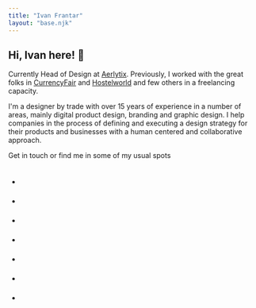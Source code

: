 ```yaml
---
title: "Ivan Frantar"
layout: "base.njk"
---
```



<main>
<article class="container home">

<h1 class="display-1">Hi, Ivan here! 👋</h1>
<p class="leading">Currently Head of Design at <a href="https://aerlytix.com">Aerlytix</a>. Previously, I worked with the great folks in <a href="https://www.currencyfair.com">CurrencyFair</a> and <a href="https://www.hostelworld.com">Hostelworld</a> and few others in a freelancing capacity.</p>
<p class="leading">I'm a designer by trade with over 15 years of experience in a number of areas, mainly digital product design, branding and graphic design. I help companies in the process of defining and executing a design strategy for their products and businesses with a human centered and collaborative approach.</p>
<p class="leading">Get in touch or find me in some of my usual spots</p>
<div class="contact-points">
      <ul>
        <li class="twitter">
            <a href="https://www.twitter.com/ifrantar" title="My Twitter profile">
                <svg width="36" height="36" viewBox="0 0 36 36" fill="none" xmlns="http://www.w3.org/2000/svg">
                    <path d="M33 9.72261C31.9339 10.1851 30.7866 10.4971 29.5827 10.6367C30.8119 9.91852 31.7544 8.78099 32.1988 7.42399C31.0491 8.08985 29.7764 8.57301 28.4207 8.83384C27.3357 7.7055 25.7893 7 24.078 7C20.7926 7 18.1288 9.59967 18.1288 12.8066C18.1288 13.261 18.1812 13.704 18.2831 14.1297C13.3382 13.8872 8.95372 11.576 6.01916 8.06285C5.50701 8.92002 5.21385 9.91737 5.21385 10.9825C5.21385 12.9968 6.26405 14.7743 7.86054 15.8153C6.8857 15.7849 5.96795 15.5235 5.16558 15.0885C5.16499 15.1127 5.16499 15.1374 5.16499 15.1621C5.16499 17.9749 7.21594 20.3212 9.93799 20.8555C9.43879 20.9876 8.9131 21.0589 8.37034 21.0589C7.98652 21.0589 7.61389 21.0227 7.25067 20.9543C8.0083 23.261 10.2052 24.9403 12.8084 24.9868C10.7721 26.5443 8.20728 27.4727 5.4193 27.4727C4.93953 27.4727 4.46564 27.4451 4 27.3911C6.63374 29.0394 9.76079 30 13.1204 30C24.0645 30 30.0484 21.1525 30.0484 13.4793C30.0484 13.2277 30.0431 12.9766 30.0319 12.7273C31.1939 11.9104 32.2029 10.8871 33 9.72261Z" fill="inherit"/>
                </svg>
            </a>
        </li>
        <li class="linkedin">
            <a href="https://www.linkedin.com/in/ivanfrantar" title="My Linkedin profile">
                <svg width="36" height="36" viewBox="0 0 36 36" fill="none" xmlns="http://www.w3.org/2000/svg">
                    <path fill-rule="evenodd" clip-rule="evenodd" d="M12.4052 29V15.1119H8.13184V29H12.4052ZM12.4052 10.1891C12.3797 8.94629 11.5551 8 10.2155 8C8.87552 8 8 8.94629 8 10.1891C8 11.405 8.85007 12.3786 10.1642 12.3786H10.1897C11.5551 12.3786 12.4052 11.405 12.4052 10.1891ZM19.3769 29V21.0872C19.3769 20.6637 19.4073 20.2403 19.5313 19.9384C19.8703 19.0918 20.6416 18.2155 21.9369 18.2155C23.6337 18.2155 24.6978 19.1828 24.6978 21.0872V29H29V20.8755C29 16.5233 26.6871 14.4981 23.602 14.4981C21.0724 14.4981 19.9621 15.9187 19.3456 16.8855L19.3764 15.0281H15.0817C15.1435 16.3576 15.0817 29 15.0817 29H19.3769Z" fill="inherit"/>
                </svg>
            </a>
        </li>
        <li class="dribbble">
            <a href="https://www.dribbble.com/ifrantar" title="My Dribbble profile">
                <svg width="36" height="36" viewBox="0 0 36 36" fill="none" xmlns="http://www.w3.org/2000/svg">
                    <path d="M25.914 11.49C25.8953 11.517 24.2505 13.8922 20.205 15.5445C20.4428 16.0335 20.6738 16.5307 20.8868 17.0302C20.9625 17.2095 21.0367 17.385 21.108 17.5612C24.6285 17.118 28.0965 17.8628 28.245 17.8943C28.2202 15.465 27.351 13.236 25.914 11.49ZM21.732 19.179C23.076 22.8728 23.622 25.881 23.7263 26.499C26.0265 24.9465 27.6615 22.4812 28.1175 19.6252C27.906 19.5562 25.0395 18.6488 21.732 19.179ZM22.0005 27.435C21.849 26.5395 21.2543 23.4015 19.812 19.6537C19.7888 19.662 19.7662 19.6688 19.743 19.677C13.6972 21.7838 11.7225 26.0317 11.7015 26.079C13.4408 27.432 15.6233 28.2488 18 28.2488C19.419 28.2473 20.7705 27.9585 22.0005 27.435ZM19.416 14.0175C23.2823 12.5685 24.7418 10.3462 24.7673 10.3087C22.9635 8.718 20.5943 7.7535 18 7.7535C17.1675 7.7535 16.359 7.854 15.585 8.04075C15.7387 8.24625 17.6633 10.8 19.416 14.0175ZM19.113 17.9557C18.8557 17.373 18.5752 16.7895 18.282 16.2143C13.005 17.7945 7.9425 17.6805 7.761 17.6737C7.758 17.7832 7.752 17.8898 7.752 18C7.752 20.6325 8.745 23.0333 10.3777 24.846C10.374 24.8415 13.179 19.866 18.7087 18.0773C18.8415 18.0338 18.978 17.994 19.113 17.9557ZM29.7548 15.5843C29.9168 16.3733 30 17.1862 30 18C30 18.8122 29.9175 19.6237 29.7548 20.415C29.5965 21.1875 29.3617 21.9458 29.055 22.671C28.755 23.3828 28.3837 24.069 27.9487 24.7087C27.5205 25.3447 27.027 25.9402 26.4847 26.4847C25.941 27.0255 25.344 27.5183 24.7095 27.9495C24.0682 28.3815 23.382 28.7527 22.671 29.055C21.9465 29.361 21.1875 29.595 20.4165 29.7532C19.6253 29.9167 18.8122 30 18 30C17.1862 30 16.3732 29.9175 15.5835 29.7532C14.8117 29.595 14.0527 29.3602 13.3282 29.055C12.6165 28.7527 11.9303 28.3815 11.289 27.9495C10.6545 27.519 10.0575 27.0255 9.51525 26.4847C8.97225 25.9402 8.4795 25.3447 8.0505 24.7087C7.61775 24.069 7.245 23.382 6.94425 22.671C6.6375 21.9465 6.402 21.1875 6.243 20.415C6.08175 19.6245 6 18.813 6 18C6 17.1862 6.08175 16.3733 6.243 15.5843C6.402 14.8118 6.63675 14.0528 6.9435 13.329C7.245 12.6158 7.617 11.9295 8.04975 11.2897C8.478 10.653 8.97225 10.0582 9.5145 9.51375C10.0567 8.97225 10.6538 8.481 11.2883 8.0505C11.9295 7.61625 12.6158 7.2435 13.3275 6.942C14.052 6.63525 14.811 6.4005 15.5828 6.243C16.3733 6.08175 17.1862 6 18 6C18.8122 6 19.6253 6.08175 20.4165 6.24375C21.1875 6.40125 21.9458 6.636 22.671 6.94275C23.3828 7.24425 24.0682 7.617 24.7095 8.05125C25.344 8.481 25.9417 8.973 26.4847 9.5145C27.0262 10.059 27.5205 10.6537 27.9487 11.2905C28.3837 11.9302 28.7557 12.6172 29.055 13.3297C29.3625 14.0527 29.5973 14.8118 29.7548 15.5843ZM17.433 14.6363C15.6593 11.4848 13.764 8.913 13.6275 8.7315C10.7692 10.0807 8.637 12.7148 7.97175 15.888C8.24175 15.8895 12.5123 15.9435 17.433 14.6363Z" fill="inherit"/>
                </svg>
            </a>
        </li>
        <li class="github">
            <a href="https://www.github.com/ifrantar" title="My Github Profile">
                <svg width="36" height="36" viewBox="0 0 36 36" fill="none" xmlns="http://www.w3.org/2000/svg">
                    <path fill-rule="evenodd" clip-rule="evenodd" d="M18 6C11.3702 6 6 11.5053 6 18.3018C6 23.7392 9.44015 28.3457 14.2063 29.977C14.803 30.0902 15.0239 29.7126 15.0239 29.3803C15.0239 29.0858 15.0166 28.3155 15.0092 27.2885C11.6722 28.0286 10.965 25.6422 10.965 25.6422C10.4199 24.2225 9.63167 23.8373 9.63167 23.8373C8.54143 23.0746 9.71271 23.0897 9.71271 23.0897C10.9134 23.1803 11.5543 24.3584 11.5543 24.3584C12.6225 26.2388 14.3609 25.6951 15.0461 25.3779C15.1565 24.585 15.4659 24.0413 15.8048 23.7316C13.1455 23.4295 10.3462 22.3723 10.3462 17.66C10.3462 16.3158 10.8103 15.2207 11.5838 14.3598C11.4586 14.0427 11.046 12.7966 11.6943 11.105C11.6943 11.105 12.7035 10.7727 14.9945 12.3662C15.9521 12.0943 16.976 11.9584 18 11.9508C19.0165 11.9584 20.0479 12.0943 21.0056 12.3662C23.2965 10.7727 24.3057 11.105 24.3057 11.105C24.9614 12.7966 24.5488 14.0502 24.4236 14.3598C25.1897 15.2207 25.6537 16.3158 25.6537 17.66C25.6537 22.3874 22.8472 23.422 20.1731 23.7316C20.6004 24.1092 20.9908 24.8643 20.9908 26.0122C20.9908 27.6585 20.9761 28.9801 20.9761 29.3879C20.9761 29.7202 21.1897 30.0978 21.8011 29.977C26.5672 28.3457 30 23.7392 30 18.3094C30 11.5053 24.6298 6 18 6Z" fill="inherit"/>
                </svg>
            </a>
        </li>
        <li class="instagram">
            <a href="https://www.instagram.com/ifrantar" title="My Instagram profile">
                <svg width="36" height="36" viewBox="0 0 36 36" fill="none" xmlns="http://www.w3.org/2000/svg">
                <path d="M25.3618 6H10.6382C8.08068 6 6 8.08024 6 10.6378V15.5371V25.3622C6 27.9198 8.08068 30 10.6382 30H25.3623C27.9198 30 30 27.9198 30 25.3622V15.5366V10.6373C29.9995 8.07976 27.9193 6 25.3618 6ZM26.6921 8.76575L27.2227 8.76381V9.29198V12.8318L23.1683 12.8449L23.1543 8.77737L26.6921 8.76575ZM14.5745 15.5366C15.3432 14.473 16.5903 13.7754 18 13.7754C19.4097 13.7754 20.6568 14.473 21.4246 15.5366C21.9246 16.2308 22.2243 17.0799 22.2243 17.9998C22.2243 20.3288 20.3276 22.2237 17.9995 22.2237C15.67 22.2237 13.7752 20.3288 13.7752 17.9998C13.7757 17.0799 14.0744 16.2308 14.5745 15.5366ZM27.6613 25.3617C27.6613 26.6306 26.6297 27.6612 25.3618 27.6612H10.6382C9.36986 27.6612 8.33823 26.6306 8.33823 25.3617V15.5366H11.9206C11.6113 16.2976 11.4375 17.1288 11.4375 17.9998C11.4375 21.6176 14.3808 24.5629 18 24.5629C21.6187 24.5629 24.562 21.6176 24.562 17.9998C24.562 17.1288 24.3873 16.2976 24.0779 15.5366H27.6613V25.3617Z" fill="inherit"/>
                </svg>
            </a>
        </li>
        <li class="flickr">
            <a href="https://www.flickr.com/photos/Ivanico" title="My Flickr profile">
                <svg width="36" height="36" viewBox="0 0 36 36" fill="none" xmlns="http://www.w3.org/2000/svg">
                <path d="M10.9062 24C14.1681 24 16.8124 21.3137 16.8124 18C16.8124 14.6863 14.1681 12 10.9062 12C7.6443 12 5 14.6863 5 18C5 21.3137 7.6443 24 10.9062 24Z" fill="inherit"/>
                <path d="M26.0937 24C29.3556 24 31.9999 21.3137 31.9999 18C31.9999 14.6863 29.3556 12 26.0937 12C22.8318 12 20.1875 14.6863 20.1875 18C20.1875 21.3137 22.8318 24 26.0937 24Z" fill="inherit"/>
                </svg>
            </a>
        </li>
        <li class="fivehundredpx">
            <a href="https://www.500px.com/ifrantar" title="My 500px profile">
                <svg width="36" height="36" viewBox="0 0 36 36" fill="none" xmlns="http://www.w3.org/2000/svg">
                <mask id="mask0" mask-type="alpha" maskUnits="userSpaceOnUse" x="9" y="7" width="18" height="23">
                <path d="M9 7H27V30H9V7Z" fill="white"/>
                </mask>
                <g mask="url(#mask0)">
                <path fill-rule="evenodd" clip-rule="evenodd" d="M26.6871 26.1171H26.6872C26.5239 25.9553 26.3853 25.8598 26.2633 25.8249C26.1396 25.7897 26.0292 25.816 25.9439 25.901L25.8635 25.9807C25.0227 26.8166 24.0437 27.4729 22.9535 27.9313C21.8253 28.4056 20.6265 28.6462 19.3904 28.6462C18.1542 28.6462 16.9555 28.4056 15.8273 27.9313C14.7372 27.4729 13.7581 26.8167 12.9173 25.9808C12.0413 25.1099 11.3812 24.1367 10.9553 23.0881C10.5401 22.0656 10.4044 21.2966 10.3599 21.0439C10.3557 21.0202 10.3524 21.0015 10.3498 20.988C10.2926 20.6904 10.0171 20.6696 9.62122 20.7299C9.45653 20.7549 8.95544 20.8311 9.00319 21.1895L9.0043 21.1977C9.13697 22.0273 9.37134 22.8407 9.7009 23.6154C10.2306 24.8604 10.9888 25.9783 11.9543 26.9381C12.9198 27.8979 14.0445 28.6516 15.2968 29.1781C16.5934 29.7235 17.9707 30 19.3904 30C20.8093 30 22.1866 29.7234 23.4839 29.1777C24.7359 28.6514 25.8605 27.8976 26.8264 26.9372C26.8286 26.935 26.8814 26.883 26.9103 26.8517C27.0166 26.7367 27.1091 26.5354 26.6871 26.1171ZM19.3773 9.46427C18.0207 9.46427 16.5777 9.73649 15.5175 10.1924C15.4041 10.2365 15.3364 10.327 15.3215 10.4541C15.3076 10.5741 15.3402 10.7323 15.4212 10.9382C15.4869 11.1052 15.6616 11.5489 15.9997 11.4207C17.0848 11.0092 18.2843 10.7826 19.3773 10.7826C20.6157 10.7826 21.8168 11.0236 22.9473 11.4989C23.8456 11.8766 24.693 12.4223 25.6145 13.216C25.6817 13.2739 25.753 13.3033 25.8264 13.3033C26.0061 13.3033 26.1784 13.1278 26.3258 12.9634C26.5718 12.6891 26.7408 12.461 26.4984 12.2327C25.6185 11.4041 24.6542 10.7851 23.4639 10.2847C22.1693 9.74031 20.7944 9.46427 19.3773 9.46427ZM17.5279 20.8665C17.5295 21.0189 17.6698 21.1525 17.7536 21.2324L17.78 21.2577C17.9237 21.3982 18.0606 21.4694 18.1868 21.4694C18.2914 21.4694 18.3558 21.4203 18.3786 21.3991C18.4419 21.3407 19.1581 20.6193 19.2264 20.5505L20.0251 21.3419C20.099 21.4247 20.1794 21.4662 20.2731 21.4688C20.4006 21.4688 20.5396 21.3934 20.6862 21.2447C21.0308 20.8949 20.8583 20.7063 20.775 20.6151L19.9657 19.8104L20.8096 18.9655C20.9947 18.7664 20.8313 18.5548 20.6683 18.3928C20.4316 18.1574 20.2032 18.0967 20.0568 18.2308L19.2177 19.0664L18.3691 18.2226C18.3241 18.1798 18.2674 18.1572 18.2051 18.1572C18.092 18.1572 17.9582 18.2332 17.8074 18.3831C17.5464 18.6425 17.4904 18.8218 17.6263 18.9649L18.475 19.8061L17.6312 20.6465C17.5618 20.7154 17.527 20.7894 17.5279 20.8665ZM12.1467 22.1124C12.1518 22.1263 12.2717 22.4558 12.3411 22.6191C12.7224 23.5152 13.2683 24.3202 13.9639 25.0116C14.6589 25.7025 15.4687 26.2452 16.371 26.6246C17.3049 27.0173 18.2967 27.2164 19.319 27.2164C20.3411 27.2164 21.3329 27.0173 22.267 26.6245C23.1689 26.2453 23.9788 25.7025 24.6741 25.0113C25.3694 24.3202 25.9154 23.5151 26.2969 22.6185C26.692 21.6899 26.8923 20.7039 26.8923 19.6878C26.8923 18.6716 26.692 17.6856 26.2969 16.7572C25.9154 15.8606 25.3695 15.0555 24.6741 14.3643C23.979 13.6732 23.1691 13.1304 22.267 12.7511C21.333 12.3584 20.3411 12.1592 19.319 12.1592C18.2847 12.1592 17.2512 12.3639 16.3302 12.7511C15.5941 13.0607 14.3481 13.8577 13.6187 14.6055L13.6144 14.6098V8.4139L24.0842 8.41381C24.4652 8.40967 24.4652 7.88076 24.4652 7.70693C24.4652 7.53319 24.4652 7.00442 24.083 7.00009L12.7624 7C12.4542 7 12.2635 7.25484 12.2635 7.49096V16.2121C12.2635 16.4934 12.616 16.6966 12.9436 16.7662C13.5833 16.9021 13.7311 16.6988 13.8877 16.4837L13.9085 16.4552C14.1477 16.1019 14.8952 15.3541 14.9027 15.3467C16.0692 14.1871 17.6288 13.5485 19.2943 13.5485C20.9519 13.5485 22.5071 14.1871 23.6736 15.3467C24.844 16.5102 25.4886 18.0519 25.4886 19.6878C25.4886 21.3296 24.8473 22.8713 23.6829 24.0289C22.5332 25.1717 20.9273 25.8271 19.2769 25.8271C18.1589 25.8271 17.0799 25.531 16.1555 24.9706L16.1594 19.6678C16.1594 18.9607 16.4681 18.1921 16.9851 17.6117C17.5761 16.9481 18.3907 16.5827 19.2789 16.5827C20.1389 16.5827 20.9422 16.9073 21.5408 17.4967C22.135 18.0819 22.4623 18.8616 22.4623 19.6921C22.4623 21.4641 21.0606 22.8522 19.2711 22.8522C18.9262 22.8522 18.2991 22.7007 18.2733 22.6945C17.912 22.5875 17.7583 23.0862 17.7077 23.2505C17.5133 23.8826 17.8055 24.0079 17.866 24.0266C18.4419 24.2043 18.8195 24.2379 19.3148 24.2379C21.8409 24.2379 23.896 22.1939 23.896 19.6816C23.896 17.1894 21.8421 15.1618 19.3176 15.1618C18.0813 15.1618 16.9199 15.6316 16.0474 16.4846C15.2164 17.2971 14.7399 18.3803 14.7399 19.4563L14.7394 19.483C14.7353 19.6172 14.7327 22.7961 14.732 23.8394L14.7272 23.8342C14.2524 23.3115 13.7831 22.5115 13.4719 21.6941C13.35 21.3738 13.0745 21.4305 12.6985 21.5456C12.5343 21.5958 12.0347 21.7488 12.1452 22.1079L12.1467 22.1124Z" fill="inherit"/>
                </g>
                </svg>
            </a>
        </li>
      </ul>
    </div>
</article>
</main>

